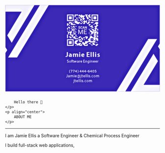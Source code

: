 
[![Header](https://github.com/JEllis66/JEllis66/blob/main/bCardPurp.png "Header")](https://jtellis.com/)

### <p>
        Hello there 👋
    </p>
    <p align="center">
        ABOUT ME
    </p>
---
I am Jamie Ellis
a Software Engineer & Chemical Process Engineer

I build full-stack web applications, 

<!--
**JEllis66/JEllis66** is a ✨ _special_ ✨ repository because its `README.md` (this file) appears on your GitHub profile.

Here are some ideas to get you started:

- 🔭 I’m currently working on ...
- 🌱 I’m currently learning ...
- 👯 I’m looking to collaborate on ...
- 🤔 I’m looking for help with ...
- 💬 Ask me about ...
- 📫 How to reach me: ...
- 😄 Pronouns: ...
- ⚡ Fun fact: ...
-->
